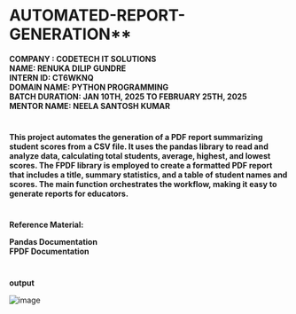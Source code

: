 # AUTOMATED-REPORT-GENERATION**  
**COMPANY : CODETECH IT SOLUTIONS**  
**NAME: RENUKA DILIP GUNDRE**  
**INTERN ID: CT6WKNQ**  
**DOMAIN NAME: PYTHON PROGRAMMING**  
**BATCH DURATION: JAN 10TH, 2025 TO FEBRUARY 25TH, 2025**  
**MENTOR NAME: NEELA SANTOSH KUMAR**
#

**This project automates the generation of a PDF report summarizing student scores from a CSV file. It uses the pandas library to read and analyze data, calculating total students, average, highest, and lowest scores. The FPDF library is employed to create a formatted PDF report that includes a title, summary statistics, and a table of student names and scores. The main function orchestrates the workflow, making it easy to generate reports for educators.**
#
**Reference Material:**  

**Pandas Documentation**  
**FPDF Documentation**

#
**output**  

![image](https://github.com/user-attachments/assets/489d01fd-4b1f-4546-b272-684056303be8)
